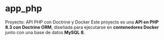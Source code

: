 # app_php
 Proyecto: API PHP con Doctrine y Docker  Este proyecto es una **API en PHP 8.3 con Doctrine ORM**, diseñada para ejecutarse en **contenedores Docker** junto con una base de datos **MySQL 8**.
